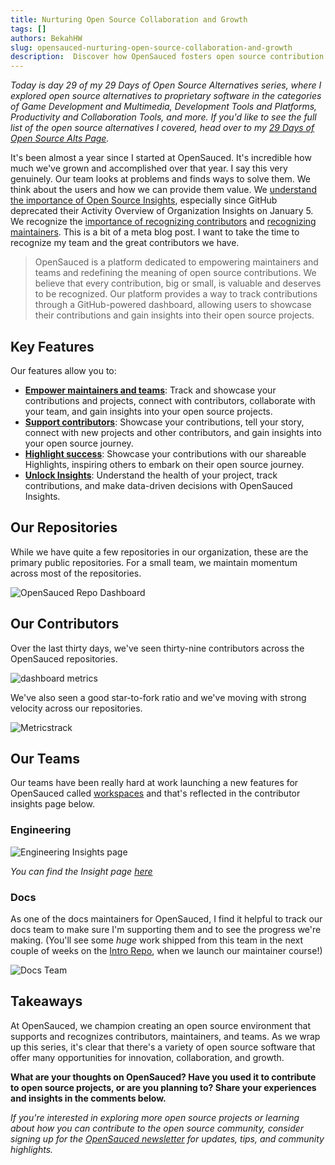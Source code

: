 ```yaml
---
title: Nurturing Open Source Collaboration and Growth
tags: []
authors: BekahHW
slug: opensauced-nurturing-open-source-collaboration-and-growth
description:  Discover how OpenSauced fosters open source contribution and community engagement, making it easier for developers to contribute, learn, and grow.
---
```


*Today is day 29 of my 29 Days of Open Source Alternatives series, where I explored open source alternatives to proprietary software in the categories of Game Development and Multimedia, Development Tools and Platforms, Productivity and Collaboration Tools, and more. If you'd like to see the full list of the open source alternatives I covered, head over to my [29 Days of Open Source Alts Page](https://oss.fyi/oss-alts).*

It's been almost a year since I started at OpenSauced. It's incredible how much we've grown and accomplished over that year. I say this very genuinely. Our team looks at problems and finds ways to solve them. We think about the users and how we can provide them value. We [understand the importance of Open Source Insights](https://opensauced.pizza/blog/bridging-the-gap-organizational-insights), especially since GitHub deprecated their Activity Overview of Organization Insights on January 5. We recognize the [importance of recognizing contributors](https://opensauced.pizza/blog/the-need-for-recognition-in-open-source) and [recognizing maintainers](https://opensauced.pizza/blog/the-lonely-journey-of-open-source-maintainers). This is a bit of a meta blog post. I want to take the time to recognize my team and the great contributors we have.

<!-- truncate -->


> OpenSauced is a platform dedicated to empowering maintainers and teams and redefining the meaning of open source contributions. We believe that every contribution, big or small, is valuable and deserves to be recognized. Our platform provides a way to track contributions through a GitHub-powered dashboard, allowing users to showcase their contributions and gain insights into their open source projects.


## Key Features 

Our features allow you to:

- [**Empower maintainers and teams**](https://opensauced.pizza/docs/maintainers/maintainers-guide-to-open-sauced/): Track and showcase your contributions and projects, connect with contributors, collaborate with your team, and gain insights into your open source projects.
- [**Support contributors**](https://opensauced.pizza/docs/contributors/contributors-guide.md): Showcase your contributions, tell your story, connect with new projects and other contributors, and gain insights into your open source journey.
- [**Highlight success**](https://opensauced.pizza/docs/features/highlights.md): Showcase your contributions with our shareable Highlights, inspiring others to embark on their open source journey.
- [**Unlock Insights**](https://opensauced.pizza/features/repo-insights.md): Understand the health of your project, track contributions, and make data-driven decisions with OpenSauced Insights.

## Our Repositories 

While we have quite a few repositories in our organization, these are the primary public repositories. For a small team, we maintain momentum across most of the repositories. 

![OpenSauced Repo Dashboard](https://dev-to-uploads.s3.amazonaws.com/uploads/articles/yit148k7ged2yxu263th.png)

## Our Contributors

Over the last thirty days, we've seen thirty-nine contributors across the OpenSauced repositories. 

![dashboard metrics](https://dev-to-uploads.s3.amazonaws.com/uploads/articles/4thfazrmwmgpp2u73cu3.png)

We've also seen a good star-to-fork ratio and we've moving with strong velocity across our repositories.

![Metrics](https://dev-to-uploads.s3.amazonaws.com/uploads/articles/jlk9txv7cu12xir7ts09.png)track

## Our Teams

Our teams have been really hard at work launching a new features for OpenSauced called [workspaces](https://docs.opensauced.pizza/features/workspaces/) and that's reflected in the contributor insights page below.

### Engineering

![Engineering Insights page](https://dev-to-uploads.s3.amazonaws.com/uploads/articles/q39o7cnk27t5bsjph08g.png)

*You can find the Insight page [here](https://app.opensauced.pizza/workspaces/70809527-03ce-41ec-a159-fc664651afdb/contributor-insights/863746b2-a299-4091-bc4c-47616f4577b3/activity)*

### Docs

As one of the docs maintainers for OpenSauced, I find it helpful to track our docs team to make sure I'm supporting them and to see the progress we're making. (You'll see some *huge* work shipped from this team in the next couple of weeks on the [Intro Repo](https://github.com/open-sauced/intro), when we launch our maintainer course!)

![Docs Team](https://dev-to-uploads.s3.amazonaws.com/uploads/articles/aqjcxhyxl4g1bowsvfub.png)


## Takeaways

At OpenSauced, we champion creating an open source environment that supports and recognizes contributors, maintainers, and teams. As we wrap up this series, it's clear that there's a variety of open source software that offer many opportunities for innovation, collaboration, and growth. 

**What are your thoughts on OpenSauced? Have you used it to contribute to open source projects, or are you planning to? Share your experiences and insights in the comments below.**

*If you're interested in exploring more open source projects or learning about how you can contribute to the open source community, consider signing up for the [OpenSauced newsletter](https://news.opensauced.pizza/#/portal/signup) for updates, tips, and community highlights.*
